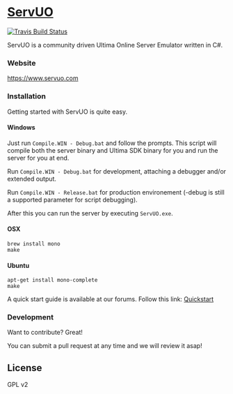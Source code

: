 # [ServUO]

[![Travis Build Status](https://travis-ci.org/ServUO/ServUO.svg)](https://travis-ci.org/ServUO/ServUO)

ServUO is a community driven Ultima Online Server Emulator written in C#.

### Website

https://www.servuo.com

### Installation

Getting started with ServUO is quite easy.

#### Windows

Just run `Compile.WIN - Debug.bat` and follow the prompts. This script will compile both the server binary and Ultima SDK binary for you and run the server for you at end. 

Run `Compile.WIN - Debug.bat` for development, attaching a debugger and/or extended output.

Run `Compile.WIN - Release.bat` for production environement (-debug is still a supported parameter for script debugging).

After this you can run the server by executing `ServUO.exe`.

#### OSX

`brew install mono`  
`make`

#### Ubuntu

`apt-get install mono-complete`  
`make`

A quick start guide is available at our forums. Follow this link: [Quickstart]

### Development

Want to contribute? Great!

You can submit a pull request at any time and we will review it asap!

License
----

GPL v2




   [ServUO]: <https://www.servuo.com>
   [Quickstart]: <https://www.servuo.com/tutorials/getting-started-with-servuo.2/>
